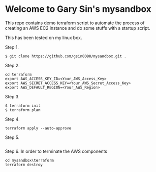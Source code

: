 # Welcome to Gary Sin's mysandbox

This repo contains demo terraform script to automate the process of creating an AWS EC2 instance and do some stuffs with a startup script.

This has been tested on my linux box.

Step 1.
```
$ git clone https://github.com/gsin0080/mysandbox.git .
```

Step 2.
```
cd terraform
export AWS_ACCESS_KEY_ID=<Your_AWS_Access_Key>
export AWS_SECRET_ACCESS_KEY=<Your_AWS_Secret_Access_Key>
export AWS_DEFAULT_REGION=<Your_AWS_Region>
```

Step 3.
```
$ terraform init
$ terraform plan
```

Step 4.
```
terraform apply --auto-approve
```

Step 5.
```

```


Step 6.
In order to terminate the AWS components
```
cd mysandbox\terraform
terraform destroy
```
